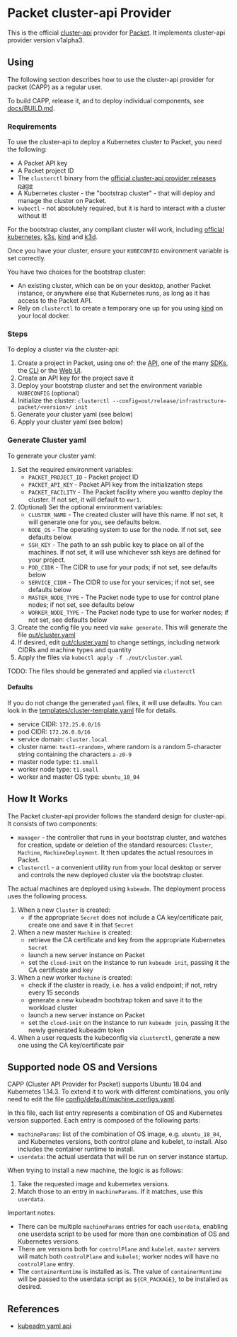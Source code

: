 # Packet cluster-api Provider

This is the official [cluster-api](https://github.com/kubernetes-sigs/cluster-api) provider for [Packet](https://packet.com). It implements cluster-api provider version v1alpha3.

## Using

The following section describes how to use the cluster-api provider for packet (CAPP) as a regular user.

To build CAPP, release it, and to deploy individual components, see [docs/BUILD.md](./docs/BUILD.md).

### Requirements

To use the cluster-api to deploy a Kubernetes cluster to Packet, you need the following:

* A Packet API key
* A Packet project ID
* The `clusterctl` binary from the [official cluster-api provider releases page](https://github.com/kubernetes-sigs/cluster-api/releases)
* A Kubernetes cluster - the "bootstrap cluster" - that will deploy and manage the cluster on Packet.
* `kubectl` - not absolutely required, but it is hard to interact with a cluster without it!

For the bootstrap cluster, any compliant cluster will work, including
[official kubernetes](https://kubernetes.io), [k3s](https://k3s.io), [kind](https://github.com/kubernetes-sigs/kind)
and [k3d](https://github.com/rancher/k3d).

Once you have your cluster, ensure your `KUBECONFIG` environment variable is set correctly.

You have two choices for the bootstrap cluster:

* An existing cluster, which can be on your desktop, another Packet instance, or anywhere else that Kubernetes runs, as long as it has access to the Packet API.
* Rely on `clusterctl` to create a temporary one up for you using [kind](https://github.com/kubernetes-sigs/kind) on your local docker.

### Steps

To deploy a cluster via the cluster-api:

1. Create a project in Packet, using one of: the [API](https://www.packet.com/developers/api/), one of the many [SDKs](https://www.packet.com/developers/libraries/), the [CLI](https://github.com/packethost/packet-cli) or the [Web UI](https://app.packet.net).
1. Create an API key for the project save it
1. Deploy your bootstrap cluster and set the environment variable `KUBECONFIG` (optional)
1. Initialize the cluster: `clusterctl --config=out/release/infrastructure-packet/<version>/ init`
1. Generate your cluster yaml (see below)
1. Apply your cluster yaml (see below)

### Generate Cluster yaml

To generate your cluster yaml:

1. Set the required environment variables:
   * `PACKET_PROJECT_ID` - Packet project ID
   * `PACKET_API_KEY` - Packet API key from the initialization steps
   * `PACKET_FACILITY` - The Packet facility where you wantto deploy the cluster. If not set, it will default to `ewr1`.
1. (Optional) Set the optional environment variables:
   * `CLUSTER_NAME` - The created cluster will have this name. If not set, it will generate one for you, see defaults below.
   * `NODE_OS` - The operating system to use for the node. If not set, see defaults below.
   * `SSH_KEY` - The path to an ssh public key to place on all of the machines. If not set, it will use whichever ssh keys are defined for your project.
   * `POD_CIDR` - The CIDR to use for your pods; if not set, see defaults below
   * `SERVICE_CIDR` - The CIDR to use for your services; if not set, see defaults below
   * `MASTER_NODE_TYPE` - The Packet node type to use for control plane nodes; if not set, see defaults below
   * `WORKER_NODE_TYPE` - The Packet node type to use for worker nodes; if not set, see defaults below
1. Create the config file you need via `make generate`. This will generate the file [out/cluster.yaml](./out/cluster.yaml)
1. If desired, edit [out/cluster.yaml](./out/cluster.yaml) to change settings, including network CIDRs and machine types and quantity
1. Apply the files via `kubectl apply -f ./out/cluster.yaml`

TODO: The files should be generated and applied via `clusterctl`

#### Defaults

If you do not change the generated `yaml` files, it will use defaults. You can look in the [templates/cluster-template.yaml](./templates/cluster.yaml) file for details.

* service CIDR: `172.25.0.0/16`
* pod CIDR: `172.26.0.0/16`
* service domain: `cluster.local`
* cluster name: `test1-<random>`, where random is a random 5-character string containing the characters `a-z0-9`
* master node type: `t1.small`
* worker node type: `t1.small`
* worker and master OS type: `ubuntu_18_04`


## How It Works

The Packet cluster-api provider follows the standard design for cluster-api. It consists of two components:

* `manager` - the controller that runs in your bootstrap cluster, and watches for creation, update or deletion of the standard resources: `Cluster`, `Machine`, `MachineDeployment`. It then updates the actual resources in Packet.
* `clusterctl` - a convenient utility run from your local desktop or server and controls the new deployed cluster via the bootstrap cluster.

The actual machines are deployed using `kubeadm`. The deployment process uses the following process.

1. When a new `Cluster` is created:
   * if the appropriate `Secret` does not include a CA key/certificate pair, create one and save it in that `Secret`
2. When a new master `Machine` is created:
   * retrieve the CA certificate and key from the appropriate Kubernetes `Secret`
   * launch a new server instance on Packet
   * set the `cloud-init` on the instance to run `kubeadm init`, passing it the CA certificate and key
3. When a new worker `Machine` is created:
   * check if the cluster is ready, i.e. has a valid endpoint; if not, retry every 15 seconds
   * generate a new kubeadm bootstrap token and save it to the workload cluster
   * launch a new server instance on Packet
   * set the `cloud-init` on the instance to run `kubeadm join`, passing it the newly generated kubeadm token
4. When a user requests the kubeconfig via `clusterctl`, generate a new one using the CA key/certificate pair

## Supported node OS and Versions

CAPP (Cluster API Provider for Packet) supports Ubuntu 18.04 and Kubernetes 1.14.3. To extend it to work with different combinations, you only need to edit the file [config/default/machine_configs.yaml](./config/default/machine_configs.yaml).

In this file, each list entry represents a combination of OS and Kubernetes version supported. Each entry is composed of the following parts:

* `machineParams`: list of the combination of OS image, e.g. `ubuntu_18_04`, and Kubernetes versions, both control plane and kubelet, to install. Also includes the container runtime to install.
* `userdata`: the actual userdata that will be run on server instance startup.

When trying to install a new machine, the logic is as follows:

1. Take the requested image and kubernetes versions.
1. Match those to an entry in `machineParams`. If it matches, use this `userdata`.

Important notes:

* There can be multiple `machineParams` entries for each `userdata`, enabling one userdata script to be used for more than one combination of OS and Kubernetes versions.
* There are versions both for `controlPlane` and `kubelet`. `master` servers will match both `controlPlane` and `kubelet`; worker nodes will have no `controlPlane` entry.
* The `containerRuntime` is installed as is. The value of `containerRuntime` will be passed to the userdata script as `${CR_PACKAGE}`, to be installed as desired.

## References

* [kubeadm yaml api](https://godoc.org/k8s.io/kubernetes/cmd/kubeadm/app/apis/kubeadm/v1beta2)
